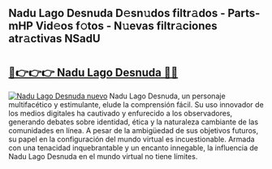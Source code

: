 ## Nadu Lago Desnuda D𝚎sn𝚞dos filtr𝚊dos - Parts-mHP Vid𝚎os f𝚘tos - N𝚞evas filtr𝚊ciones atr𝚊ctivas NSadU

# <h2><a href="http://mb4moi.tromn.icu/?c=Nadu+Lago+Desnuda">🔗👉👉👉 Nadu Lago Desnuda 🔗🔗</a></h2>

[![Nadu Lago Desnuda nuevo](https://i.imgur.com/pEAQMta.gif)](http://mb4moi.tromn.icu/?c=Nadu+Lago+Desnuda)
Nadu Lago Desnuda, un personaje multifacético y estimulante, elude la comprensión fácil. Su uso innovador de los medios digitales ha cautivado y enfurecido a los observadores, generando debates sobre identidad, ética y la naturaleza cambiante de las comunidades en línea. A pesar de la ambigüedad de sus objetivos futuros, su papel en la configuración del mundo virtual es incuestionable. Armada con una tenacidad inquebrantable y un encanto innegable, la influencia de Nadu Lago Desnuda en el mundo virtual no tiene límites.
